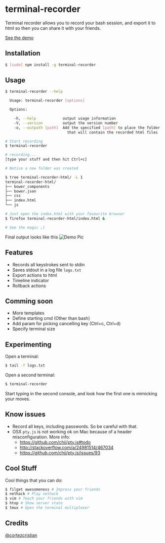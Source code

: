 terminal-recorder
============

Terminal recorder allows you to record your bash session, and export it to html so then you can share it with your friends.

[See the demo](http://cortezcristian.com/terminal-recorder/)


## Installation

```bash
$ [sudo] npm install -g terminal-recorder 
```

## Usage

```bash
$ terminal-recorder --help

  Usage: terminal-recorder [options]

  Options:

    -h, --help            output usage information
    -V, --version         output the version number
    -o, --outpath [path]  Add the specified [path] to place the folder 
                            that will contain the recorded html files

# Start recording
$ terminal-recorder

# recording...
[type your stuff and then hit Ctrl+c]

# Notice a new folder was created

$ tree terminal-recorder-html/ -L 1
terminal-recorder-html/
├── bower_components
├── bower.json
├── css
├── index.html
└── js

# Just open the index.html with your favourite browser
$ firefox terminal-recorder-html/index.html &

# See the magic ;)
```

Final output looks like this
![Demo Pic](https://raw.githubusercontent.com/cortezcristian/terminal-recorder/master/pics/demo.png)

## Features

* Records all keystrokes sent to stdin
* Saves stdout in a log file `logs.txt`
* Export actions to html
* Timeline indicator
* Rollback actions

## Comming soon
* More templates
* Define starting cmd (Other than bash)
* Add param for picking cancelling key (Ctrl+c, Ctrl+d)
* Specify terminal size

## Experimenting

Open a terminal:

```bash
$ tail -f logs.txt
```

Open a second terminal:
```bash
$ terminal-recorder
```

Start typing in the second console, and look how the first one is mimicking your moves.



## Know issues

* Record all keys, including passwords. So be careful with that.
* OSX `pty.js` is not working ok on Mac because of a header misconfiguration. More info:
  - https://github.com/chjj/pty.js#todo
  - http://stackoverflow.com/a/24981514/467034
  - https://github.com/chjj/pty.js/issues/93

## Cool Stuff
Cool things that you can do:

```bash
$ filget awesomeness # Impress your friends
$ nethack # Play nethack
$ vim # Teach your friends with vim
$ htop # Show server state
$ tmux # Open the terminal multiplexor
```
## Credits
[@cortezcristian](https://twitter.com/cortezcristian)
